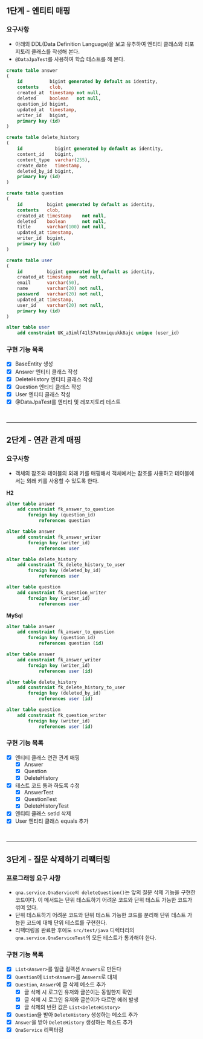 ## 1단계 - 엔티티 매핑

### 요구사항

- 아래의 DDL(Data Definition Language)을 보고 유추하여 엔티티 클래스와 리포지토리 클래스를 작성해 본다.
- `@DataJpaTest`를 사용하여 학습 테스트를 해 본다.

```sql
create table answer
(
    id          bigint generated by default as identity,
    contents    clob,
    created_at  timestamp not null,
    deleted     boolean   not null,
    question_id bigint,
    updated_at  timestamp,
    writer_id   bigint,
    primary key (id)
)
```

```sql
create table delete_history
(
    id            bigint generated by default as identity,
    content_id    bigint,
    content_type  varchar(255),
    create_date   timestamp,
    deleted_by_id bigint,
    primary key (id)
)
```

```sql
create table question
(
    id         bigint generated by default as identity,
    contents   clob,
    created_at timestamp    not null,
    deleted    boolean      not null,
    title      varchar(100) not null,
    updated_at timestamp,
    writer_id  bigint,
    primary key (id)
)
```

```sql
create table user
(
    id         bigint generated by default as identity,
    created_at timestamp   not null,
    email      varchar(50),
    name       varchar(20) not null,
    password   varchar(20) not null,
    updated_at timestamp,
    user_id    varchar(20) not null,
    primary key (id)
)

alter table user
    add constraint UK_a3imlf41l37utmxiquukk8ajc unique (user_id)
```

### 구현 기능 목록
- [x] BaseEntity 생성
- [x] Answer 엔티티 클래스 작성
- [x] DeleteHistory 엔티티 클래스 작성
- [x] Question 엔티티 클래스 작성
- [x] User 엔티티 클래스 작성
- [x] @DataJpaTest를 엔티티 및 레포지토리 테스트

<br/>
<hr/>

## 2단계 - 연관 관계 매핑
### 요구사항
- 객체의 참조와 테이블의 외래 키를 매핑해서 객체에서는 참조를 사용하고 테이블에서는 외래 키를 사용할 수 있도록 한다.

**H2**
```sql
alter table answer
    add constraint fk_answer_to_question
        foreign key (question_id)
            references question

alter table answer
    add constraint fk_answer_writer
        foreign key (writer_id)
            references user

alter table delete_history
    add constraint fk_delete_history_to_user
        foreign key (deleted_by_id)
            references user

alter table question
    add constraint fk_question_writer
        foreign key (writer_id)
            references user
```

**MySql**
```sql
alter table answer
    add constraint fk_answer_to_question
        foreign key (question_id)
            references question (id)

alter table answer
    add constraint fk_answer_writer
        foreign key (writer_id)
            references user (id)

alter table delete_history
    add constraint fk_delete_history_to_user
        foreign key (deleted_by_id)
            references user (id)

alter table question
    add constraint fk_question_writer
        foreign key (writer_id)
            references user (id)
```

### 구현 기능 목록
- [x] 엔티티 클래스 연관 관계 매핑
  - [x] Answer
  - [x] Question
  - [x] DeleteHistory
- [x] 테스트 코드 통과 하도록 수정
  - [x] AnswerTest
  - [x] QuestionTest
  - [x] DeleteHistoryTest
- [x] 엔티티 클래스 setId 삭제
- [x] User 엔티티 클래스 equals 추가

<br/>
<hr/>

## 3단계 - 질문 삭제하기 리팩터링
### 프로그래밍 요구 사항
- `qna.service.QnaService의 deleteQuestion()`는 앞의 질문 삭제 기능을 구현한 코드이다. 이 메서드는 단위 테스트하기 어려운 코드와 단위 테스트 가능한 코드가 섞여 있다.
- 단위 테스트하기 어려운 코드와 단위 테스트 가능한 코드를 분리해 단위 테스트 가능한 코드에 대해 단위 테스트를 구현한다.
- 리팩터링을 완료한 후에도 `src/test/java` 디렉터리의 `qna.service.QnaServiceTest`의 모든 테스트가 통과해야 한다.

### 구현 기능 목록
- [x] `List<Answer>`를 일급 컬렉션 `Answers`로 만든다
- [x] `Question`에 `List<Answer>`를 `Answers`로 대체
- [x] `Question`, `Answer`에 글 삭제 메소드 추가
  - [x] 글 삭제 시 로그인 유저와 글쓴이는 동일한지 확인
  - [x] 글 삭제 시 로그인 유저와 글쓴이가 다르면 에러 발생
  - [x] 글 삭제의 반환 값은 `List<DeleteHistory>`
- [x] `Question`을 받아 `DeleteHistory` 생성하는 메소드 추가
- [x] `Answer`을 받아 `DeleteHistory` 생성하는 메소드 추가
- [x] `QnaService` 리팩터링 